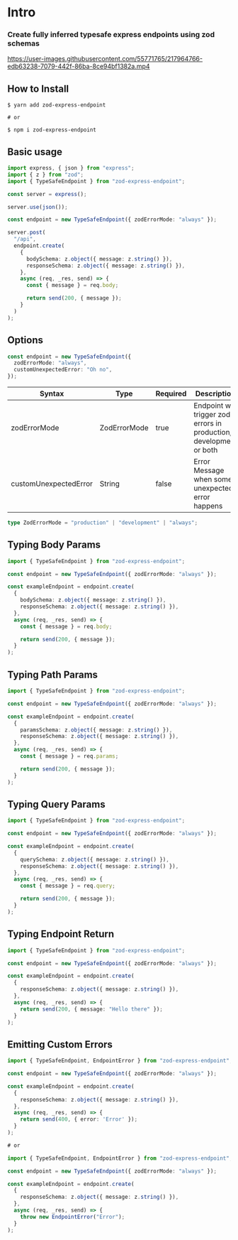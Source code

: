 # Intro

### Create fully inferred typesafe express endpoints using zod schemas

https://user-images.githubusercontent.com/55771765/217964766-edb63238-7079-442f-86ba-8ce94bf1382a.mp4

## How to Install

```
$ yarn add zod-express-endpoint

# or

$ npm i zod-express-endpoint
```

## Basic usage

```ts
import express, { json } from "express";
import { z } from "zod";
import { TypeSafeEndpoint } from "zod-express-endpoint";

const server = express();

server.use(json());

const endpoint = new TypeSafeEndpoint({ zodErrorMode: "always" });

server.post(
  "/api",
  endpoint.create(
    {
      bodySchema: z.object({ message: z.string() }),
      responseSchema: z.object({ message: z.string() }),
    },
    async (req, _res, send) => {
      const { message } = req.body;

      return send(200, { message });
    }
  )
);
```

## Options

```ts
const endpoint = new TypeSafeEndpoint({
  zodErrorMode: "always",
  customUnexpectedError: "Oh no",
});
```

| Syntax                | Type         | Required | Description                                                         |
| --------------------- | ------------ | -------- | ------------------------------------------------------------------- |
| zodErrorMode          | ZodErrorMode | true     | Endpoint will trigger zod errors in production, development or both |
| customUnexpectedError | String       | false    | Error Message when some unexpected error happens                    |

```ts
type ZodErrorMode = "production" | "development" | "always";
```

## Typing Body Params

```ts
import { TypeSafeEndpoint } from "zod-express-endpoint";

const endpoint = new TypeSafeEndpoint({ zodErrorMode: "always" });

const exampleEndpoint = endpoint.create(
  {
    bodySchema: z.object({ message: z.string() }),
    responseSchema: z.object({ message: z.string() }),
  },
  async (req, _res, send) => {
    const { message } = req.body;

    return send(200, { message });
  }
);
```

## Typing Path Params

```ts
import { TypeSafeEndpoint } from "zod-express-endpoint";

const endpoint = new TypeSafeEndpoint({ zodErrorMode: "always" });

const exampleEndpoint = endpoint.create(
  {
    paramsSchema: z.object({ message: z.string() }),
    responseSchema: z.object({ message: z.string() }),
  },
  async (req, _res, send) => {
    const { message } = req.params;

    return send(200, { message });
  }
);
```

## Typing Query Params

```ts
import { TypeSafeEndpoint } from "zod-express-endpoint";

const endpoint = new TypeSafeEndpoint({ zodErrorMode: "always" });

const exampleEndpoint = endpoint.create(
  {
    querySchema: z.object({ message: z.string() }),
    responseSchema: z.object({ message: z.string() }),
  },
  async (req, _res, send) => {
    const { message } = req.query;

    return send(200, { message });
  }
);
```

## Typing Endpoint Return

```ts
import { TypeSafeEndpoint } from "zod-express-endpoint";

const endpoint = new TypeSafeEndpoint({ zodErrorMode: "always" });

const exampleEndpoint = endpoint.create(
  {
    responseSchema: z.object({ message: z.string() }),
  },
  async (req, _res, send) => {
    return send(200, { message: "Hello there" });
  }
);
```

## Emitting Custom Errors

```ts
import { TypeSafeEndpoint, EndpointError } from "zod-express-endpoint";

const endpoint = new TypeSafeEndpoint({ zodErrorMode: "always" });

const exampleEndpoint = endpoint.create(
  {
    responseSchema: z.object({ message: z.string() }),
  },
  async (req, _res, send) => {
    return send(400, { error: 'Error' });
  }
);

# or

import { TypeSafeEndpoint, EndpointError } from "zod-express-endpoint";

const endpoint = new TypeSafeEndpoint({ zodErrorMode: "always" });

const exampleEndpoint = endpoint.create(
  {
    responseSchema: z.object({ message: z.string() }),
  },
  async (req, _res, send) => {
    throw new EndpointError("Error");
  }
);
```
